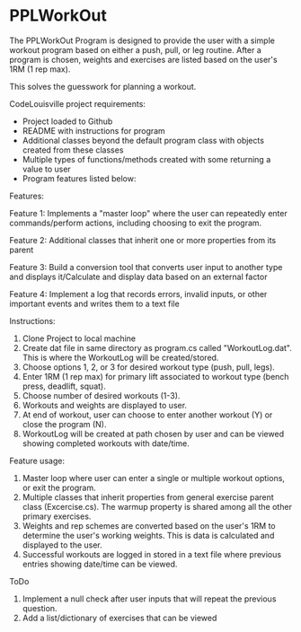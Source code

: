 # PPLWorkOut

The PPLWorkOut Program is designed to provide the user with a simple workout program based on either a push, pull, or leg routine. After a program is chosen, weights and exercises are listed based on the user's 1RM (1 rep max).

This solves the guesswork for planning a workout.

CodeLouisville project requirements:
- Project loaded to Github
- README with instructions for program
- Additional classes beyond the default program class with objects created from these classes
- Multiple types of functions/methods created with some returning a value to user
- Program features listed below:

Features:

Feature 1: Implements a "master loop" where the user can repeatedly enter commands/perform actions, including choosing to exit the program.

Feature 2: Additional classes that inherit one or more properties from its parent

Feature 3: Build a conversion tool that converts user input to another type and displays it/Calculate and display data based on an external
factor

Feature 4: Implement a log that records errors, invalid inputs, or other important events and writes them to a text file


Instructions:
1. Clone Project to local machine
2. Create dat file in same directory as program.cs called "WorkoutLog.dat". This is where the WorkoutLog will be created/stored.
3. Choose options 1, 2, or 3 for desired workout type (push, pull, legs).
4. Enter 1RM (1 rep max) for primary lift associated to workout type (bench press, deadlift, squat).
5. Choose number of desired workouts (1-3).
6. Workouts and weights are displayed to user.
7. At end of workout, user can choose to enter another workout (Y) or close the program (N).
8. WorkoutLog will be created at path chosen by user and can be viewed showing completed workouts with date/time.

Feature usage:
1. Master loop where user can enter a single or multiple workout options, or exit the program.
2. Multiple classes that inherit properties from general exercise parent class (Excercise.cs). The warmup property is shared among all the other primary exercises.
3. Weights and rep schemes are converted based on the user's 1RM to determine the user's working weights. This is data is calculated and displayed to the user.
4. Successful workouts are logged in stored in a text file where previous entries showing date/time can be viewed.


ToDo
1. Implement a null check after user inputs that will repeat the previous question.
2. Add a list/dictionary of exercises that can be viewed
